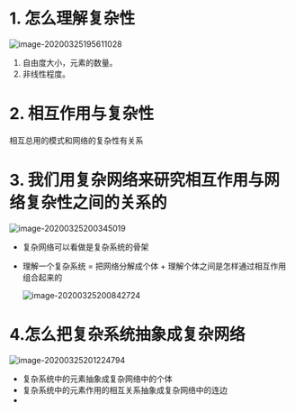 # 1. 怎么理解复杂性

![image-20200325195611028](C:\Users\22145\AppData\Roaming\Typora\typora-user-images\image-20200325195611028.png)

1. 自由度大小，元素的数量。
2. 非线性程度。

# 2. 相互作用与复杂性

相互总用的模式和网络的复杂性有关系

# 3. 我们用复杂网络来研究相互作用与网络复杂性之间的关系的

![image-20200325200345019](C:\Users\22145\AppData\Roaming\Typora\typora-user-images\image-20200325200345019.png)

- 复杂网络可以看做是复杂系统的骨架

- 理解一个复杂系统  =  把网络分解成个体 +  理解个体之间是怎样通过相互作用组合起来的

  ![image-20200325200842724](C:\Users\22145\AppData\Roaming\Typora\typora-user-images\image-20200325200842724.png)

# 4.怎么把复杂系统抽象成复杂网络

![image-20200325201224794](C:\Users\22145\AppData\Roaming\Typora\typora-user-images\image-20200325201224794.png)

- 复杂系统中的元素抽象成复杂网络中的个体
- 复杂系统中的元素作用的相互关系抽象成复杂网络中的连边
- 